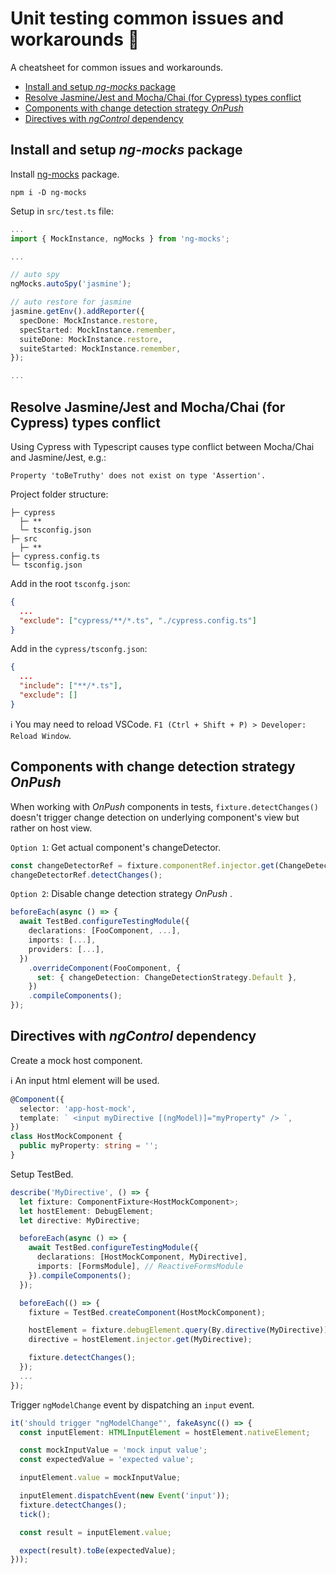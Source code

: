 # Unit testing common issues and workarounds 🧪 <!-- omit in toc -->

A cheatsheet for common issues and workarounds.

- [Install and setup *ng-mocks* package](#install-and-setup-ng-mocks-package)
- [Resolve Jasmine/Jest and Mocha/Chai (for Cypress) types conflict](#resolve-jasminejest-and-mochachai-for-cypress-types-conflict)
- [Components with change detection strategy *OnPush*](#components-with-change-detection-strategy-onpush)
- [Directives with *ngControl* dependency](#directives-with-ngcontrol-dependency)

## Install and setup *ng-mocks* package

Install [ng-mocks](https://www.npmjs.com/package/ng-mocks) package.

```shell
npm i -D ng-mocks
```

Setup in `src/test.ts` file:

```ts
...
import { MockInstance, ngMocks } from 'ng-mocks';

...

// auto spy
ngMocks.autoSpy('jasmine');

// auto restore for jasmine
jasmine.getEnv().addReporter({
  specDone: MockInstance.restore,
  specStarted: MockInstance.remember,
  suiteDone: MockInstance.restore,
  suiteStarted: MockInstance.remember,
});

...
```

## Resolve Jasmine/Jest and Mocha/Chai (for Cypress) types conflict

Using Cypress with Typescript causes type conflict between Mocha/Chai and Jasmine/Jest, e.g.:

```shell
Property 'toBeTruthy' does not exist on type 'Assertion'.
```

Project folder structure:

```tree
├─ cypress
  ├─ **
  └─ tsconfig.json
├─ src
  ├─ **
├─ cypress.config.ts
└─ tsconfig.json
```

Add in the root `tsconfg.json`:

```json
{
  ...
  "exclude": ["cypress/**/*.ts", "./cypress.config.ts"]
}
```

Add in the `cypress/tsconfg.json`:

```json
{
  ...
  "include": ["**/*.ts"],
  "exclude": []
}
```

ℹ️ You may need to reload VSCode. `F1 (Ctrl + Shift + P) > Developer: Reload Window`.

## Components with change detection strategy *OnPush*

When working with *OnPush* components in tests, `fixture.detectChanges()` doesn't trigger change detection on underlying component's view but rather on host view.

`Option 1`: Get actual component's changeDetector.

```ts
const changeDetectorRef = fixture.componentRef.injector.get(ChangeDetectorRef);
changeDetectorRef.detectChanges();
```

`Option 2`: Disable change detection strategy *OnPush* .

```ts
beforeEach(async () => {
  await TestBed.configureTestingModule({
    declarations: [FooComponent, ...],
    imports: [...],
    providers: [...],
  })
    .overrideComponent(FooComponent, {
      set: { changeDetection: ChangeDetectionStrategy.Default },
    })
    .compileComponents();
});
```

## Directives with *ngControl* dependency

Create a mock host component.

ℹ️ An input html element will be used.

```ts
@Component({
  selector: 'app-host-mock',
  template: ` <input myDirective [(ngModel)]="myProperty" /> `,
})
class HostMockComponent {
  public myProperty: string = '';
}
```

Setup TestBed.

```ts
describe('MyDirective', () => {
  let fixture: ComponentFixture<HostMockComponent>;
  let hostElement: DebugElement;
  let directive: MyDirective;

  beforeEach(async () => {
    await TestBed.configureTestingModule({
      declarations: [HostMockComponent, MyDirective],
      imports: [FormsModule], // ReactiveFormsModule
    }).compileComponents();
  });

  beforeEach(() => {
    fixture = TestBed.createComponent(HostMockComponent);

    hostElement = fixture.debugElement.query(By.directive(MyDirective));
    directive = hostElement.injector.get(MyDirective);

    fixture.detectChanges();
  });
  ...
});
```

Trigger `ngModelChange` event by dispatching an `input` event.

```ts
it('should trigger "ngModelChange"', fakeAsync(() => {
  const inputElement: HTMLInputElement = hostElement.nativeElement;

  const mockInputValue = 'mock input value';
  const expectedValue = 'expected value';

  inputElement.value = mockInputValue;

  inputElement.dispatchEvent(new Event('input'));
  fixture.detectChanges();
  tick();

  const result = inputElement.value;

  expect(result).toBe(expectedValue);
}));
```
